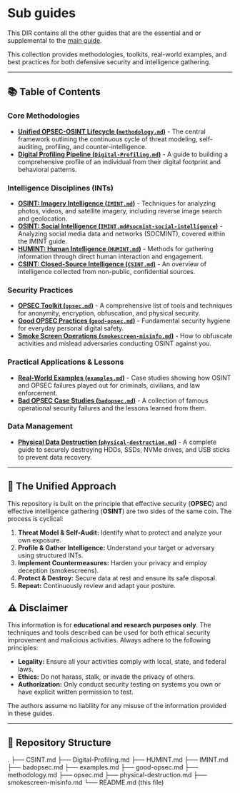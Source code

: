 # Sub guides
This DIR contains all the other guides that are the essential and or supplemental to the [main guide](../README.md).

This collection provides methodologies, toolkits, real-world examples, and best practices for both defensive security and intelligence gathering.

---

## 📚 Table of Contents

### Core Methodologies
*   **[Unified OPSEC-OSINT Lifecycle (`methodology.md`)](./methodology.md)** - The central framework outlining the continuous cycle of threat modeling, self-auditing, profiling, and counter-intelligence.
*   **[Digital Profiling Pipeline (`Digital-Profiling.md`)](./Digital-Profiling.md)** - A guide to building a comprehensive profile of an individual from their digital footprint and behavioral patterns.

### Intelligence Disciplines (INTs)
*   **[OSINT: Imagery Intelligence (`IMINT.md`)](./IMINT.md)** - Techniques for analyzing photos, videos, and satellite imagery, including reverse image search and geolocation.
*   **[OSINT: Social Intelligence (`IMINT.md#socmint-social-intelligence`)](./IMINT.md#socmint-social-intelligence)** - Analyzing social media data and networks (SOCMINT), covered within the IMINT guide.
*   **[HUMINT: Human Intelligence (`HUMINT.md`)](./HUMINT.md)** - Methods for gathering information through direct human interaction and engagement.
*   **[CSINT: Closed-Source Intelligence (`CSINT.md`)](./CSINT.md)** - An overview of intelligence collected from non-public, confidential sources.

### Security Practices
*   **[OPSEC Toolkit (`opsec.md`)](./opsec.md)** - A comprehensive list of tools and techniques for anonymity, encryption, obfuscation, and physical security.
*   **[Good OPSEC Practices (`good-opsec.md`)](./good-opsec.md)** - Fundamental security hygiene for everyday personal digital safety.
*   **[Smoke Screen Operations (`smokescreen-misinfo.md`)](./smokescreen-misinfo.md)** - How to obfuscate activities and mislead adversaries conducting OSINT against you.

### Practical Applications & Lessons
*   **[Real-World Examples (`examples.md`)](./examples.md)** - Case studies showing how OSINT and OPSEC failures played out for criminals, civilians, and law enforcement.
*   **[Bad OPSEC Case Studies (`badopsec.md`)](./badopsec.md)** - A collection of famous operational security failures and the lessons learned from them.

### Data Management
*   **[Physical Data Destruction (`physical-destruction.md`)](./physical-destruction.md)** - A complete guide to securely destroying HDDs, SSDs, NVMe drives, and USB sticks to prevent data recovery.

---

## 🔄 The Unified Approach

This repository is built on the principle that effective security (**OPSEC**) and effective intelligence gathering (**OSINT**) are two sides of the same coin. The process is cyclical:

1.  **Threat Model & Self-Audit:** Identify what to protect and analyze your own exposure.
2.  **Profile & Gather Intelligence:** Understand your target or adversary using structured INTs.
3.  **Implement Countermeasures:** Harden your privacy and employ deception (smokescreens).
4.  **Protect & Destroy:** Secure data at rest and ensure its safe disposal.
5.  **Repeat:** Continuously review and adapt your posture.

## ⚠️ Disclaimer

This information is for **educational and research purposes only**. The techniques and tools described can be used for both ethical security improvement and malicious activities. Always adhere to the following principles:

*   **Legality:** Ensure all your activities comply with local, state, and federal laws.
*   **Ethics:** Do not harass, stalk, or invade the privacy of others.
*   **Authorization:** Only conduct security testing on systems you own or have explicit written permission to test.

The authors assume no liability for any misuse of the information provided in these guides.

---

## 📁 Repository Structure


.
├── CSINT.md
├── Digital-Profiling.md
├── HUMINT.md
├── IMINT.md
├── badopsec.md
├── examples.md
├── good-opsec.md
├── methodology.md
├── opsec.md
├── physical-destruction.md
├── smokescreen-misinfo.md
└── README.md (this file)